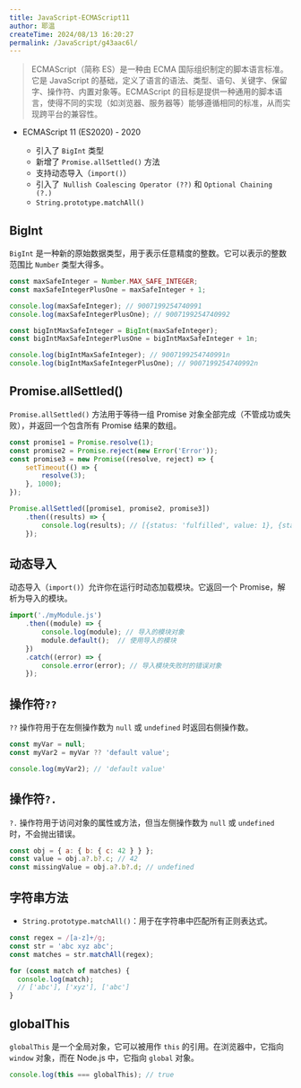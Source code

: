 ```yaml
---
title: JavaScript-ECMAScript11
author: 耶温
createTime: 2024/08/13 16:20:27
permalink: /JavaScript/g43aac6l/
---
```

> ECMAScript（简称 ES）是一种由 ECMA 国际组织制定的脚本语言标准。它是 JavaScript 的基础，定义了语言的语法、类型、语句、关键字、保留字、操作符、内置对象等。ECMAScript 的目标是提供一种通用的脚本语言，使得不同的实现（如浏览器、服务器等）能够遵循相同的标准，从而实现跨平台的兼容性。

-   ECMAScript 11 (ES2020) - 2020
   
    -   引入了 `BigInt` 类型
    -   新增了 `Promise.allSettled()` 方法
    -   支持动态导入（`import()`）
    -   引入了` Nullish Coalescing Operator (??)` 和 `Optional Chaining (?.)`
    -   `String.prototype.matchAll()`

## BigInt

`BigInt` 是一种新的原始数据类型，用于表示任意精度的整数。它可以表示的整数范围比 `Number` 类型大得多。

```js
const maxSafeInteger = Number.MAX_SAFE_INTEGER;
const maxSafeIntegerPlusOne = maxSafeInteger + 1;

console.log(maxSafeInteger); // 9007199254740991
console.log(maxSafeIntegerPlusOne); // 9007199254740992

const bigIntMaxSafeInteger = BigInt(maxSafeInteger);
const bigIntMaxSafeIntegerPlusOne = bigIntMaxSafeInteger + 1n;

console.log(bigIntMaxSafeInteger); // 9007199254740991n
console.log(bigIntMaxSafeIntegerPlusOne); // 9007199254740992n
```

## Promise.allSettled()

`Promise.allSettled()` 方法用于等待一组 Promise 对象全部完成（不管成功或失败），并返回一个包含所有 Promise 结果的数组。

```js
const promise1 = Promise.resolve(1);
const promise2 = Promise.reject(new Error('Error'));
const promise3 = new Promise((resolve, reject) => {
    setTimeout(() => {
        resolve(3);
    }, 1000);
});

Promise.allSettled([promise1, promise2, promise3])
    .then((results) => {
        console.log(results); // [{status: 'fulfilled', value: 1}, {status: 'rejected', reason: Error: Error}, {status: 'fulfilled', value: 3}]
    });
```
## 动态导入

动态导入（`import()`）允许你在运行时动态加载模块。它返回一个 Promise，解析为导入的模块。

```js
import('./myModule.js')
    .then((module) => {
        console.log(module); // 导入的模块对象
        module.default();  // 使用导入的模块
    })
    .catch((error) => {
        console.error(error); // 导入模块失败时的错误对象
    });
```

## 操作符`??`

`??` 操作符用于在左侧操作数为 `null` 或 `undefined` 时返回右侧操作数。

```js
const myVar = null;
const myVar2 = myVar ?? 'default value';

console.log(myVar2); // 'default value'
```

## 操作符`?.`

`?.` 操作符用于访问对象的属性或方法，但当左侧操作数为 `null` 或 `undefined` 时，不会抛出错误。

```js
const obj = { a: { b: { c: 42 } } };
const value = obj.a?.b?.c; // 42
const missingValue = obj.a?.b?.d; // undefined
```

## 字符串方法

-   `String.prototype.matchAll()`：用于在字符串中匹配所有正则表达式。

```js
const regex = /[a-z]+/g;
const str = 'abc xyz abc';
const matches = str.matchAll(regex);

for (const match of matches) {
  console.log(match);
  // ['abc'], ['xyz'], ['abc']
}
```


## globalThis

`globalThis` 是一个全局对象，它可以被用作 `this` 的引用。在浏览器中，它指向 `window` 对象，而在 Node.js 中，它指向 `global` 对象。

```js
console.log(this === globalThis); // true
```





